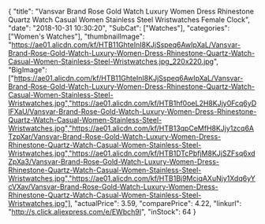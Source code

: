 {
	"title": "Vansvar Brand Rose Gold Watch Luxury Women Dress Rhinestone Quartz Watch Casual Women Stainless Steel Wristwatches Female Clock",
	"date": "2018-10-31 10:30:20",
	"SubCat": ["Watches"],
	"categories": ["Women's Watches"],
	"thumbnailImage": "https://ae01.alicdn.com/kf/HTB11GhteInI8KJjSspeq6AwIpXaL/Vansvar-Brand-Rose-Gold-Watch-Luxury-Women-Dress-Rhinestone-Quartz-Watch-Casual-Women-Stainless-Steel-Wristwatches.jpg_220x220.jpg",
	"BigImage": ["https://ae01.alicdn.com/kf/HTB11GhteInI8KJjSspeq6AwIpXaL/Vansvar-Brand-Rose-Gold-Watch-Luxury-Women-Dress-Rhinestone-Quartz-Watch-Casual-Women-Stainless-Steel-Wristwatches.jpg","https://ae01.alicdn.com/kf/HTB1hf0oeL2H8KJjy0Fcq6yDlFXaU/Vansvar-Brand-Rose-Gold-Watch-Luxury-Women-Dress-Rhinestone-Quartz-Watch-Casual-Women-Stainless-Steel-Wristwatches.jpg","https://ae01.alicdn.com/kf/HTB13qpCeMfH8KJjy1zcq6ATzpXar/Vansvar-Brand-Rose-Gold-Watch-Luxury-Women-Dress-Rhinestone-Quartz-Watch-Casual-Women-Stainless-Steel-Wristwatches.jpg","https://ae01.alicdn.com/kf/HTB1DTcPbfjM8KJjSZFsq6xdZpXa3/Vansvar-Brand-Rose-Gold-Watch-Luxury-Women-Dress-Rhinestone-Quartz-Watch-Casual-Women-Stainless-Steel-Wristwatches.jpg","https://ae01.alicdn.com/kf/HTB1Bj9MciqAXuNjy1Xdq6yYcVXav/Vansvar-Brand-Rose-Gold-Watch-Luxury-Women-Dress-Rhinestone-Quartz-Watch-Casual-Women-Stainless-Steel-Wristwatches.jpg"],
	"actualPrice": 3.59,
	"comparePrice": 4.22,
	"linkurl": "http://s.click.aliexpress.com/e/EWbch9I",
	"inStock": 64
}
